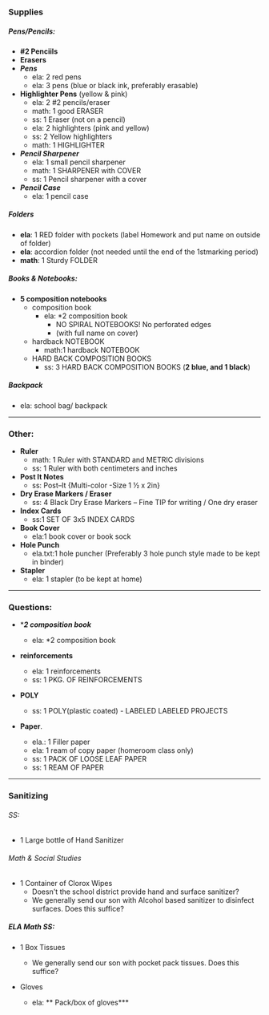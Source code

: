 
### Supplies

##### Pens/Pencils:
  - **#2 Penciils**
  - **Erasers**
  - ***Pens***
    - ela:  2 red pens
    - ela:  3 pens (blue or black ink, preferably erasable)
  - **Highlighter Pens** (yellow & pink)
    - ela:    2 #2 pencils/eraser
    - math:   1 good ERASER
    - ss:     1 Eraser (not on a pencil)
    - ela:    2 highlighters (pink and yellow)
    - ss:     2 Yellow highlighters
    - math:   1 HIGHLIGHTER
  - ***Pencil Sharpener***
    - ela:    1 small pencil sharpener
    - math:   1 SHARPENER with COVER
    - ss:     1 Pencil sharpener with a cover
  - ***Pencil Case***
    - ela:    1 pencil case  


##### Folders
- **ela**: 1 RED folder with pockets (label Homework and put name on outside of folder)
- **ela**: accordion folder (not needed until the end of the 1stmarking period)
- **math**: 1 Sturdy FOLDER

##### Books & Notebooks:
- **5 composition notebooks**
  - composition book
    - ela: *2 composition book
      - NO SPIRAL NOTEBOOKS! No perforated edges
      - (with full name on cover) 
  - hardback NOTEBOOK 
    - math:1 hardback NOTEBOOK
  - HARD BACK COMPOSITION BOOKS 
    - ss: 3 HARD BACK COMPOSITION BOOKS (**2 blue, and 1 black**) 

##### Backpack
  - ela: school bag/ backpack

----

### Other:

  - **Ruler** 
    - math: 1 Ruler with STANDARD and METRIC divisions
    - ss: 1 Ruler with both centimeters and inches
  - **Post It Notes**
    - ss: Post–It {Multi-color -Size 1 ½ x 2in}
  - **Dry Erase Markers / Eraser**
    - ss: 4 Black Dry Erase Markers – Fine TIP for writing / One dry eraser
  - **Index Cards**
    - ss:1 SET OF 3x5 INDEX CARDS
  - **Book Cover**
    - ela:1 book cover or book sock
  - **Hole Punch**
    - ela.txt:1 hole puncher (Preferably 3 hole punch style made to be kept in binder)
  - **Stapler**
    - ela:  1 stapler (to be kept at home)


----

### Questions:

  - ****2 composition book***
    - ela:  *2 composition book

  - **reinforcements**
    - ela:    1 reinforcements
    - ss:     1 PKG. OF REINFORCEMENTS

  - **POLY**
    - ss:   1 POLY(plastic coated) - LABELED LABELED PROJECTS

  - **Paper**. 
    - ela.:   1 Filler paper
    - ela:    1 ream of copy paper (homeroom class only)
    - ss:     1 PACK OF LOOSE LEAF PAPER  
    - ss:     1 REAM OF PAPER


----

### Sanitizing

###### SS:
  - 1 Large bottle of Hand Sanitizer


######  Math & Social Studies
  - 1 Container of Clorox Wipes
    - Doesn't the school district provide hand and surface sanitizer? 
    - We generally send our son with Alcohol based sanitizer to disinfect surfaces. Does this suffice?

##### ELA Math SS:
  - 1 Box Tissues
    - We generally send our son with pocket pack tissues. Does this suffice?

  - Gloves
    - ela: ** Pack/box of gloves***